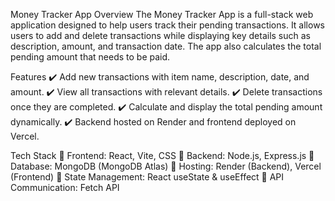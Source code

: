 Money Tracker App
Overview
The Money Tracker App is a full-stack web application designed to help users track their pending transactions. It allows users to add and delete transactions while displaying key details such as description, amount, and transaction date. The app also calculates the total pending amount that needs to be paid.

Features
✔️ Add new transactions with item name, description, date, and amount.
✔️ View all transactions with relevant details.
✔️ Delete transactions once they are completed.
✔️ Calculate and display the total pending amount dynamically.
✔️ Backend hosted on Render and frontend deployed on Vercel.

Tech Stack
🔹 Frontend: React, Vite, CSS
🔹 Backend: Node.js, Express.js
🔹 Database: MongoDB (MongoDB Atlas)
🔹 Hosting: Render (Backend), Vercel (Frontend)
🔹 State Management: React useState & useEffect
🔹 API Communication: Fetch API
